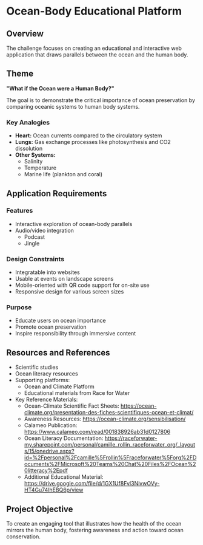 # Ocean-Body Educational Platform

## Overview
The challenge focuses on creating an educational and interactive web application that draws parallels between the ocean and the human body.

## Theme
**"What if the Ocean were a Human Body?"**

The goal is to demonstrate the critical importance of ocean preservation by comparing oceanic systems to human body systems.

### Key Analogies
- **Heart:** Ocean currents compared to the circulatory system
- **Lungs:** Gas exchange processes like photosynthesis and CO2 dissolution
- **Other Systems:** 
  - Salinity
  - Temperature
  - Marine life (plankton and coral)

## Application Requirements

### Features
- Interactive exploration of ocean-body parallels
- Audio/video integration
  - Podcast
  - Jingle

### Design Constraints
- Integratable into websites
- Usable at events on landscape screens
- Mobile-oriented with QR code support for on-site use
- Responsive design for various screen sizes

### Purpose
- Educate users on ocean importance
- Promote ocean preservation
- Inspire responsibility through immersive content

## Resources and References
- Scientific studies
- Ocean literacy resources
- Supporting platforms:
  - Ocean and Climate Platform
  - Educational materials from Race for Water
- Key Reference Materials:
  - Ocean-Climate Scientific Fact Sheets: https://ocean-climate.org/presentation-des-fiches-scientifiques-ocean-et-climat/
  - Awareness Resources: https://ocean-climate.org/sensibilisation/
  - Calameo Publication: https://www.calameo.com/read/001838926ab31d0127806
  - Ocean Literacy Documentation: https://raceforwater-my.sharepoint.com/personal/camille_rollin_raceforwater_org/_layouts/15/onedrive.aspx?id=%2Fpersonal%2Fcamille%5Frollin%5Fraceforwater%5Forg%2FDocuments%2FMicrosoft%20Teams%20Chat%20Files%2FOcean%20litteracy%2Epdf
  - Additional Educational Material: https://drive.google.com/file/d/1GX1Uf8Fvl3NivwOVy-HT4Gu74lhEBQ6p/view

## Project Objective
To create an engaging tool that illustrates how the health of the ocean mirrors the human body, fostering awareness and action toward ocean conservation.